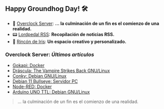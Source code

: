 ## Happy Groundhog Day! 🛠️

- 🤖 [Overclock Server](https://lordpedal.github.io/ "Overclock Server"): **... la culminación de un fin es el comienzo de una realidad.**
- 📟 [Lordpedal RSS](https://lordpedal.github.io/lordpedal "Lordpedal RSS"): **Recopilación de noticias RSS.**
- 🌈 [Rincón de Iris](https://rincondeiris.club/ "Rincón de Iris"): **Un espacio creativo y personalizado.**

### Overclock Server: *Últimos artículos*
- [Gokapi: Docker](https://lordpedal.github.io/gnu/linux/docker/gokapi-docker/)
- [Dráscula: The Vampire Strikes Back GNU/Linux](https://lordpedal.github.io/gnu/linux/personal/drascula-scummvm/)
- [Conky: Debian GNU/Linux](https://lordpedal.github.io/gnu/linux/conky-debian.gnu/)
- [Debian 11 Bullseye: Servidor PC](https://lordpedal.github.io/gnu/linux/debian-11-servidor/)
- [Node-RED: Docker](https://lordpedal.github.io/gnu/linux/docker/nodered-docker/)
- [Arduino UNO TTL: Debian GNU/Linux](https://lordpedal.github.io/gnu/linux/domotica/arduino-ttl-gnu/)

> ... la culminación de un fin es el comienzo de una realidad.
